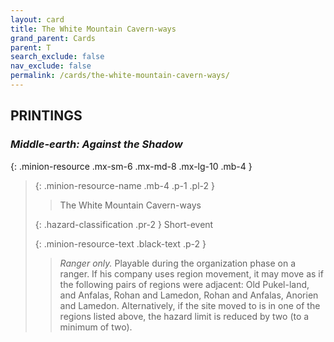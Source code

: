 ```yaml
---
layout: card
title: The White Mountain Cavern-ways
grand_parent: Cards
parent: T
search_exclude: false
nav_exclude: false
permalink: /cards/the-white-mountain-cavern-ways/
---
```


## PRINTINGS


### _Middle-earth: Against the Shadow_

{: .minion-resource .mx-sm-6 .mx-md-8 .mx-lg-10 .mb-4 }
> {: .minion-resource-name .mb-4 .p-1 .pl-2 }
> > <div class="hazard-mp"></div>
> > <div class="card-name">The White Mountain Cavern-ways</div>
>
> {: .hazard-classification .pr-2 }
> Short-event
>
> {: .minion-resource-text .black-text .p-2 }
> > _Ranger only._ Playable during the organization phase on a ranger. If his company uses region movement, it may move as if the following pairs of regions were adjacent: Old Pukel-land, and Anfalas, Rohan and Lamedon, Rohan and Anfalas, Anorien and Lamedon. Alternatively, if the site moved to is in one of the regions listed above, the hazard limit is reduced by two (to a minimum of two). 
> 
